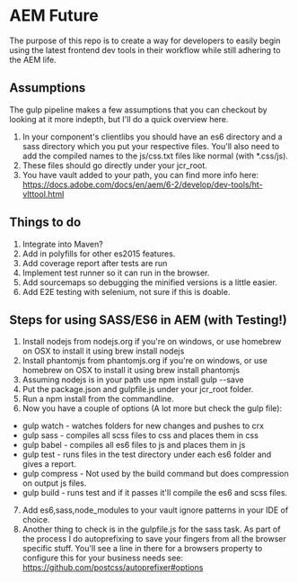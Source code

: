 # AEM Future
The purpose of this repo is to create a way for developers to easily begin using
the latest frontend dev tools in their workflow while still adhering to the AEM
life.

## Assumptions
The gulp pipeline makes a few assumptions that you can checkout by looking at it more indepth, but I'll do a quick overview here. 

1. In your component's clientlibs you should have an es6 directory and a sass directory which you put your respective files. You'll also need to add the compiled names to the js/css.txt files like normal (with *.css/js).
2. These files should go directly under your jcr_root.
3. You have vault added to your path, you can find more info here: https://docs.adobe.com/docs/en/aem/6-2/develop/dev-tools/ht-vlttool.html

## Things to do
1. Integrate into Maven?
2. Add in polyfills for other es2015 features.
3. Add coverage report after tests are run
4. Implement test runner so it can run in the browser.
5. Add sourcemaps so debugging the minified versions is a little easier.
6. Add E2E testing with selenium, not sure if this is doable.

## Steps for using SASS/ES6 in AEM (with Testing!)
1. Install nodejs from nodejs.org if you're on windows, or use homebrew on OSX
to install it using brew install nodejs
2. Install phantomjs from phantomjs.org if you're on windows, or use homebrew
on OSX to install it using brew install phantomjs
3. Assuming nodejs is in your path use npm install gulp --save
4. Put the package.json and gulpfile.js under your jcr_root folder.
5. Run a npm install from the commandline.
6. Now you have a couple of options (A lot more but check the gulp file):
  - gulp watch - watches folders for new changes and pushes to crx
  - gulp sass - compiles all scss files to css and places them in css
  - gulp babel - compiles all es6 files to js and places them in js
  - gulp test - runs files in the test directory under each es6 folder
              and gives a report.
  - gulp compress - Not used by the build command but does compression on
                  output js files.
  - gulp build - runs test and if it passes it'll compile the es6 and scss files.
7. Add es6,sass,node_modules to your vault ignore patterns in your IDE of choice.
8. Another thing to check is in the gulpfile.js for the sass task. As part of the
process I do autoprefixing to save your fingers from all the browser specific
stuff. You'll see a line in there for a browsers property to configure this for
your business needs see: https://github.com/postcss/autoprefixer#options
